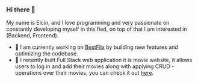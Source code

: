 ### Hi there 👋

My name is Elcin, and I love programming and very passionate on constantly developing myself in this fied, on top of that I am interested in (Backend, Frontend).

- 🔭 I am currently working on [BestFlix](https://best-flix.netlify.app/) by building new features and optimizing the codebase.
- 🌱 I recently built Full Stack web application it is movie website, it allows users to log in and add their movies along with applying CRUD
      -        operations over their movies, you can check it out [here](https://best-flix.netlify.app/).
